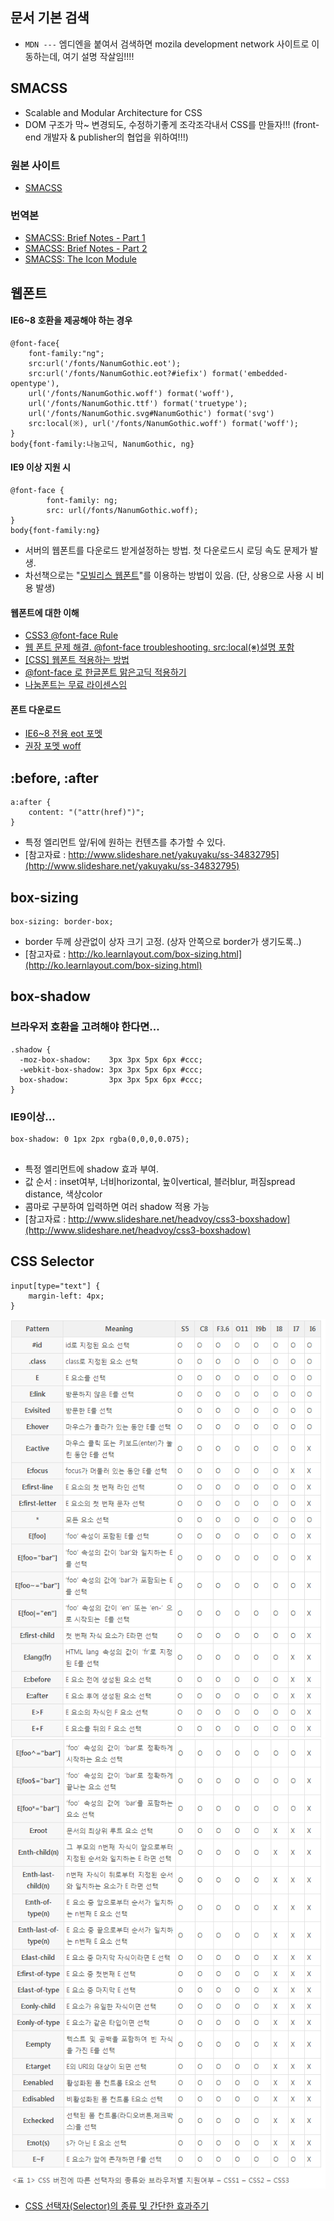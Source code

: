 ## 문서 기본 검색
* `MDN ---` 엠디엔을 붙여서 검색하면 mozila development network 사이트로 이동하는데, 여기 설명 작살임!!!!

## SMACSS
* Scalable and Modular Architecture for CSS
* DOM 구조가 막~ 변경되도, 수정하기좋게 조각조각내서 CSS를 만들자!!! (front-end 개발자 & publisher의 협업을 위하여!!!)

### 원본 사이트
* [SMACSS](https://smacss.com/)

### 번역본
* [SMACSS: Brief Notes - Part 1](http://dogfeet.github.io/articles/2012/smacss.html)
* [SMACSS: Brief Notes - Part 2](http://dogfeet.github.io/articles/2012/smacss-part2.html)
* [SMACSS: The Icon Module](http://dogfeet.github.io/articles/2012/smacss-icon-module.html)

## 웹폰트

#### IE6~8 호환을 제공해야 하는 경우
```
@font-face{
    font-family:"ng";
    src:url('/fonts/NanumGothic.eot');
    src:url('/fonts/NanumGothic.eot?#iefix') format('embedded-opentype'),
    url('/fonts/NanumGothic.woff') format('woff'),
    url('/fonts/NanumGothic.ttf') format('truetype');
    url('/fonts/NanumGothic.svg#NanumGothic') format('svg')
    src:local(※), url('/fonts/NanumGothic.woff') format('woff');
}
body{font-family:나눔고딕, NanumGothic, ng}
```
#### IE9 이상 지원 시
```
@font-face {
        font-family: ng;
        src: url(/fonts/NanumGothic.woff);
}
body{font-family:ng}
```
                                             
* 서버의 웹폰트를 다운로드 받게설정하는 방법. 첫 다운로드시 로딩 속도 문제가 발생. 
* 차선책으로는 "[모빌리스 웹폰트](http://api.mobilis.co.kr/webfonts/)"를 이용하는 방법이 있음. (단, 상용으로 사용 시 비용 발생)


#### 웹폰트에 대한 이해
* [CSS3 @font-face Rule](http://www.w3schools.com/cssref/css3_pr_font-face_rule.asp)
* [웹 폰트 문제 해결. @font-face troubleshooting. src:local(※)설명 포함](http://naradesign.net/wp/2012/06/19/1830/)
* [[CSS] 웹폰트 적용하는 방법](http://www.freezner.com/archives/215)
* [@font-face 로 한글폰트 맑은고딕 적용하기](http://www.1efthander.com/fontface-malgungothic-apply/)
* [나눔폰트는 무료 라이센스임](http://hangeul.naver.com/download.nhn)

#### 폰트 다운로드
* [IE6~8 전용 eot 포멧](http://weaverloft.com/inc/file/NanumGothic.eot)
* [권장 포멧 woff](http://weaverloft.com/inc/file/NanumGothic.woff)






## :before, :after

```
a:after {
    content: "("attr(href)")";
}
```

* 특정 엘리먼트 앞/뒤에 원하는 컨텐츠를 추가할 수 있다. 
* [참고자료 : http://www.slideshare.net/yakuyaku/ss-34832795](http://www.slideshare.net/yakuyaku/ss-34832795)


## box-sizing

```
box-sizing: border-box;
```

* border 두께 상관없이 상자 크기 고정. (상자 안쪽으로 border가 생기도록..) 
* [참고자료 : http://ko.learnlayout.com/box-sizing.html](http://ko.learnlayout.com/box-sizing.html)



## box-shadow

### 브라우저 호환을 고려해야 한다면...

```
.shadow {
  -moz-box-shadow:    3px 3px 5px 6px #ccc;
  -webkit-box-shadow: 3px 3px 5px 6px #ccc;
  box-shadow:         3px 3px 5px 6px #ccc;
}
```

### IE9이상...

```
box-shadow: 0 1px 2px rgba(0,0,0,0.075);
  
```

* 특정 엘리먼트에 shadow 효과 부여. 
* 값 순서 : inset여부, 너비horizontal,  높이vertical, 블러blur, 퍼짐spread distance, 색상color
* 콤마로 구분하여 입력하면 여러 shadow 적용 가능
* [참고자료 : http://www.slideshare.net/headvoy/css3-boxshadow](http://www.slideshare.net/headvoy/css3-boxshadow)


## CSS Selector

```
input[type="text"] {
    margin-left: 4px;
}
```

![이미지](images/selector_1.png)
![이미지](images/selector_2.png)

* [CSS 선택자(Selector)의 종류 및 간단한 효과주기](http://www.clearboth.org/css3_1_by_isdn386/)
